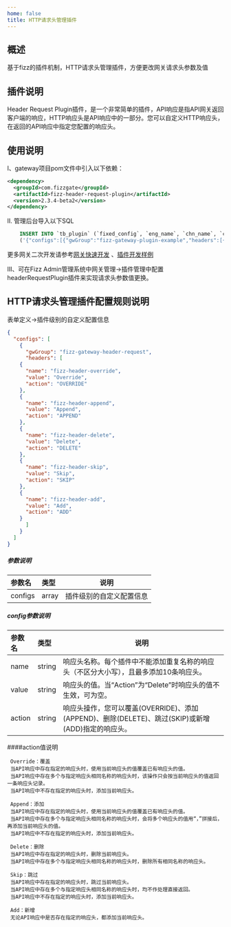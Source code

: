 ```yaml
---
home: false
title: HTTP请求头管理插件
---
```


## 概述

基于fizz的插件机制，HTTP请求头管理插件，方便更改网关请求头参数及值

## 插件说明

Header Request Plugin插件，是一个非常简单的插件，API响应是指API网关返回客户端的响应，HTTP响应头是API响应中的一部分。您可以自定义HTTP响应头，在返回的API响应中指定您配置的响应头。

## 使用说明
I、gateway项目pom文件中引入以下依赖：

```xml
<dependency>
  <groupId>com.fizzgate</groupId>
  <artifactId>fizz-header-request-plugin</artifactId>
  <version>2.3.4-beta2</version>
</dependency>
```

II. 管理后台导入以下SQL

 ```sql
     INSERT INTO `tb_plugin` (`fixed_config`, `eng_name`, `chn_name`, `config`, `order`, `instruction`, `type`, `create_user`, `create_dept`, `create_time`, `update_user`, `update_time`, `status`, `is_deleted`) VALUES 
     ('{"configs":[{"gwGroup":"fizz-gateway-plugin-example","headers":[{"name":"xxx-plugin-demo","value":"1234","action":"OVERRIDE"}]}]}', 'headerRequestPlugin', 'HTTP请求头管理插件', '[{"field":"config","label":"json配置","component":"textarea","dataType":"string","desc":"json配置","rules":[]}]', 1, '', 2, NULL, NULL, NULL, NULL, NULL, 1, 0);
 ```

更多网关二次开发请参考[网关快速开发](https://www.fizzgate.com/fizz/guide/fast-dev/fast-dev.html) 、[插件开发样例](https://www.fizzgate.com/fizz/guide/plugin/)

III、可在Fizz Admin管理系统中网关管理->插件管理中配置headerRequestPlugin插件来实现请求头参数值更换。

## HTTP请求头管理插件配置规则说明


表单定义->插件级别的自定义配置信息
```json
{
  "configs": [
    {
      "gwGroup": "fizz-gateway-header-request",
      "headers": [
	{
	  "name": "fizz-header-override",
	  "value": "Override",
	  "action": "OVERRIDE"
	},
	{
	  "name": "fizz-header-append",
	  "value": "Append",
	  "action": "APPEND"
	},
	{
	  "name": "fizz-header-delete",
	  "value": "Delete",
	  "action": "DELETE"
	},
	{
	  "name": "fizz-header-skip",
	  "value": "Skip",
	  "action": "SKIP"
	},
	{
	  "name": "fizz-header-add",
	  "value": "Add",
	  "action": "ADD"
	}
      ]
    }
  ]
}
```

##### 参数说明

|参数名|类型|说明|
|:---- |:----- |-----   |
| configs |array  | 插件级别的自定义配置信息  |

##### config参数说明

|参数名|类型|说明|
|:---- |:----- |-----   |
| name | string  | 响应头名称。每个插件中不能添加重复名称的响应头（不区分大小写），且最多添加10条响应头。  |
| value | string  | 响应头的值。当“Action”为“Delete”时响应头的值不生效，可为空。  |
| action | string  | 响应头操作，您可以覆盖(OVERRIDE)、添加(APPEND)、删除(DELETE)、跳过(SKIP)或新增(ADD)指定的响应头。  |
 
 ####action值说明
```
 Override：覆盖
 当API响应中存在指定的响应头时，使用当前响应头的值覆盖已有响应头的值。
 当API响应中存在多个与指定响应头相同名称的响应头时，该操作只会按当前响应头的值返回一条响应头记录。
 当API响应中不存在指定的响应头时，添加当前响应头。
 
 Append：添加
 当API响应中存在指定的响应头时，使用当前响应头的值覆盖已有响应头的值。
 当API响应中存在多个与指定响应头相同名称的响应头时，会将多个响应头的值用“，”拼接后，再添加当前响应头的值。
 当API响应中不存在指定的响应头时，添加当前响应头。
 
 Delete：删除
 当API响应中存在指定的响应头时，删除当前响应头。
 当API响应中存在多个与指定响应头相同名称的响应头时，删除所有相同名称的响应头。
 
 Skip：跳过
 当API响应中存在指定的响应头时，跳过当前响应头。
 当API响应中存在多个与指定响应头相同名称的响应头时，均不作处理直接返回。
 当API响应中不存在指定的响应头时，添加当前响应头。
 
 Add：新增
 无论API响应中是否存在指定的响应头，都添加当前响应头。
```



